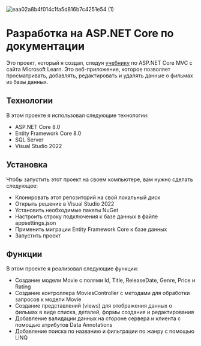 ![eaa02a8b4f014c1fa5d816b7c4251e54 (1)](https://github.com/Entity-Framework/WebApplication1/assets/93325411/a05b7ba1-29cc-495e-b7ec-43af3008f1f9)

# Разработка на ASP.NET Core по документации

Это проект, который я создал, следуя [учебнику](https://learn.microsoft.com/ru-ru/aspnet/core/tutorials/first-mvc-app/start-mvc?view=aspnetcore-8.0&tabs=visual-studio) по ASP.NET Core MVC с сайта Microsoft Learn. Это веб-приложение, которое позволяет просматривать, добавлять, редактировать и удалять данные о фильмах из базы данных.

## Технологии

В этом проекте я использовал следующие технологии:

- ASP.NET Core 8.0
- Entity Framework Core 8.0
- SQL Server
- Visual Studio 2022

## Установка

Чтобы запустить этот проект на своем компьютере, вам нужно сделать следующее:

- Клонировать этот репозиторий на свой локальный диск
- Открыть решение в Visual Studio 2022
- Установить необходимые пакеты NuGet
- Настроить строку подключения к базе данных в файле appsettings.json
- Применить миграции Entity Framework Core к базе данных
- Запустить проект

## Функции

В этом проекте я реализовал следующие функции:

- Создание модели Movie с полями Id, Title, ReleaseDate, Genre, Price и Rating
- Создание контроллера MoviesController с методами для обработки запросов к модели Movie
- Создание представлений (views) для отображения данных о фильмах в виде списка, деталей, формы создания и редактирования
- Добавление валидации данных на стороне сервера и клиента с помощью атрибутов Data Annotations
- Добавление поиска по названию и фильтрации по жанру с помощью LINQ
